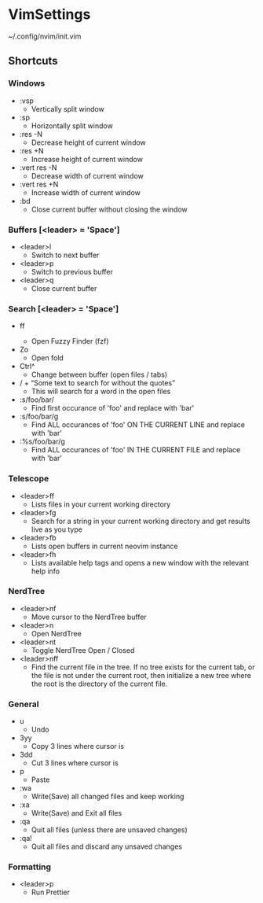# VimSettings

~/.config/nvim/init.vim

## Shortcuts

### Windows
- :vsp
  - Vertically split window
- :sp
  - Horizontally split window
- :res -N
  - Decrease height of current window
- :res +N
  - Increase height of current window
- :vert res -N
  - Decrease width of current window
- :vert res +N
  - Increase width of current window
- :bd
  - Close current buffer without closing the window

### Buffers [\<leader\> = 'Space']
- \<leader\>l
  - Switch to next buffer
- \<leader\>p
  - Switch to previous buffer
- \<leader\>q
  - Close current buffer



### Search [\<leader\> = 'Space']
- <leader>ff
  - Open Fuzzy Finder (fzf)
- Zo
  - Open fold
- Ctrl^
  - Change between buffer (open files / tabs)
- / + “Some text to search for without the quotes”
  - This will search for a word in the open files
- :s/foo/bar/
  - Find first occurance of 'foo' and replace with 'bar'
- :s/foo/bar/g
  - Find ALL occurances of 'foo' ON THE CURRENT LINE and replace with 'bar'
- :%s/foo/bar/g
  - Find ALL occurances of 'foo' IN THE CURRENT FILE and replace with 'bar'

### Telescope
- \<leader\>ff
  - Lists files in your current working directory
- \<leader\>fg 
  - Search for a string in your current working directory and get results live as you type
- \<leader\>fb
  - Lists open buffers in current neovim instance
- \<leader\>fh
  - Lists available help tags and opens a new window with the relevant help info

### NerdTree
- \<leader\>nf
  - Move cursor to the NerdTree buffer
- \<leader\>n
  - Open NerdTree
- \<leader\>nt
  - Toggle NerdTree Open / Closed
- \<leader\>nff
  - Find the current file in the tree. If no tree exists for the current tab,
    or the file is not under the current root, then initialize a new tree where
    the root is the directory of the current file.


### General
- u
  - Undo
- 3yy
  - Copy 3 lines where cursor is
- 3dd
  - Cut 3 lines where cursor is
- p
  - Paste
- :wa
  - Write(Save) all changed files and keep working
- :xa
  - Write(Save) and Exit all files
- :qa
  - Quit all files (unless there are unsaved changes)
- :qa!
  - Quit all files and discard any unsaved changes

### Formatting
- \<leader\>p
  - Run Prettier
